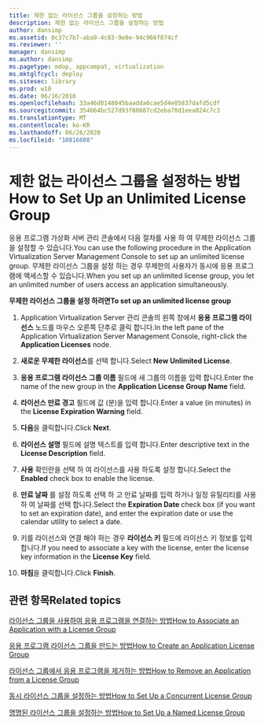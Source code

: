 ```yaml
---
title: 제한 없는 라이선스 그룹을 설정하는 방법
description: 제한 없는 라이선스 그룹을 설정하는 방법
author: dansimp
ms.assetid: 0c37c7b7-aba9-4c03-9e0e-94c966f874cf
ms.reviewer: ''
manager: dansimp
ms.author: dansimp
ms.pagetype: mdop, appcompat, virtualization
ms.mktglfcycl: deploy
ms.sitesec: library
ms.prod: w10
ms.date: 06/16/2016
ms.openlocfilehash: 33a46d0148045baadda6cae5d4e05837dafd5cdf
ms.sourcegitcommit: 354664bc527d93f80687cd2eba70d1eea024c7c3
ms.translationtype: MT
ms.contentlocale: ko-KR
ms.lasthandoff: 06/26/2020
ms.locfileid: "10816608"
---
```

# <span data-ttu-id="bb4c2-103">제한 없는 라이선스 그룹을 설정하는 방법</span><span class="sxs-lookup"><span data-stu-id="bb4c2-103">How to Set Up an Unlimited License Group</span></span>


<span data-ttu-id="bb4c2-104">응용 프로그램 가상화 서버 관리 콘솔에서 다음 절차를 사용 하 여 무제한 라이선스 그룹을 설정할 수 있습니다.</span><span class="sxs-lookup"><span data-stu-id="bb4c2-104">You can use the following procedure in the Application Virtualization Server Management Console to set up an unlimited license group.</span></span> <span data-ttu-id="bb4c2-105">무제한 라이선스 그룹을 설정 하는 경우 무제한의 사용자가 동시에 응용 프로그램에 액세스할 수 있습니다.</span><span class="sxs-lookup"><span data-stu-id="bb4c2-105">When you set up an unlimited license group, you let an unlimited number of users access an application simultaneously.</span></span>

**<span data-ttu-id="bb4c2-106">무제한 라이선스 그룹을 설정 하려면</span><span class="sxs-lookup"><span data-stu-id="bb4c2-106">To set up an unlimited license group</span></span>**

1.  <span data-ttu-id="bb4c2-107">Application Virtualization Server 관리 콘솔의 왼쪽 창에서 **응용 프로그램 라이선스** 노드를 마우스 오른쪽 단추로 클릭 합니다.</span><span class="sxs-lookup"><span data-stu-id="bb4c2-107">In the left pane of the Application Virtualization Server Management Console, right-click the **Application Licenses** node.</span></span>

2.  <span data-ttu-id="bb4c2-108">**새로운 무제한 라이선스**를 선택 합니다.</span><span class="sxs-lookup"><span data-stu-id="bb4c2-108">Select **New Unlimited License**.</span></span>

3.  <span data-ttu-id="bb4c2-109">**응용 프로그램 라이선스 그룹 이름** 필드에 새 그룹의 이름을 입력 합니다.</span><span class="sxs-lookup"><span data-stu-id="bb4c2-109">Enter the name of the new group in the **Application License Group Name** field.</span></span>

4.  <span data-ttu-id="bb4c2-110">**라이선스 만료 경고** 필드에 값 (분)을 입력 합니다.</span><span class="sxs-lookup"><span data-stu-id="bb4c2-110">Enter a value (in minutes) in the **License Expiration Warning** field.</span></span>

5.  <span data-ttu-id="bb4c2-111">**다음**을 클릭합니다.</span><span class="sxs-lookup"><span data-stu-id="bb4c2-111">Click **Next**.</span></span>

6.  <span data-ttu-id="bb4c2-112">**라이선스 설명** 필드에 설명 텍스트를 입력 합니다.</span><span class="sxs-lookup"><span data-stu-id="bb4c2-112">Enter descriptive text in the **License Description** field.</span></span>

7.  <span data-ttu-id="bb4c2-113">**사용** 확인란을 선택 하 여 라이선스를 사용 하도록 설정 합니다.</span><span class="sxs-lookup"><span data-stu-id="bb4c2-113">Select the **Enabled** check box to enable the license.</span></span>

8.  <span data-ttu-id="bb4c2-114">**만료 날짜** 를 설정 하도록 선택 하 고 만료 날짜를 입력 하거나 일정 유틸리티를 사용 하 여 날짜를 선택 합니다.</span><span class="sxs-lookup"><span data-stu-id="bb4c2-114">Select the **Expiration Date** check box (if you want to set an expiration date), and enter the expiration date or use the calendar utility to select a date.</span></span>

9.  <span data-ttu-id="bb4c2-115">키를 라이선스와 연결 해야 하는 경우 **라이선스 키** 필드에 라이선스 키 정보를 입력 합니다.</span><span class="sxs-lookup"><span data-stu-id="bb4c2-115">If you need to associate a key with the license, enter the license key information in the **License Key** field.</span></span>

10. <span data-ttu-id="bb4c2-116">**마침**을 클릭합니다.</span><span class="sxs-lookup"><span data-stu-id="bb4c2-116">Click **Finish**.</span></span>

## <span data-ttu-id="bb4c2-117">관련 항목</span><span class="sxs-lookup"><span data-stu-id="bb4c2-117">Related topics</span></span>


[<span data-ttu-id="bb4c2-118">라이선스 그룹을 사용하여 응용 프로그램을 연결하는 방법</span><span class="sxs-lookup"><span data-stu-id="bb4c2-118">How to Associate an Application with a License Group</span></span>](how-to-associate-an-application-with-a-license-group.md)

[<span data-ttu-id="bb4c2-119">응용 프로그램 라이선스 그룹을 만드는 방법</span><span class="sxs-lookup"><span data-stu-id="bb4c2-119">How to Create an Application License Group</span></span>](how-to-create-an-application-license-group.md)

[<span data-ttu-id="bb4c2-120">라이선스 그룹에서 응용 프로그램을 제거하는 방법</span><span class="sxs-lookup"><span data-stu-id="bb4c2-120">How to Remove an Application from a License Group</span></span>](how-to-remove-an-application-from-a-license-group.md)

[<span data-ttu-id="bb4c2-121">동시 라이선스 그룹을 설정하는 방법</span><span class="sxs-lookup"><span data-stu-id="bb4c2-121">How to Set Up a Concurrent License Group</span></span>](how-to-set-up-a-concurrent-license-group.md)

[<span data-ttu-id="bb4c2-122">명명된 라이선스 그룹을 설정하는 방법</span><span class="sxs-lookup"><span data-stu-id="bb4c2-122">How to Set Up a Named License Group</span></span>](how-to-set-up-a-named-license-group.md)

 

 





